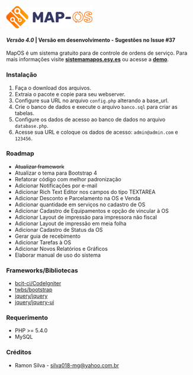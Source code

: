 ![MapOS](https://raw.githubusercontent.com/RamonSilva20/mapos/master/assets/img/logo.png)

#### _Versão 4.0_ | Versão em desenvolvimento - Sugestões no Issue #37

MapOS é um sistema gratuito para de controle de ordens de serviço. 
Para mais informações visite __[sistemamapos.esy.es](https://www.sistemamapos.esy.es)__ 
ou acesse a __[demo](https://www.sistemamapos.esy.es/mapos)__.  

### Instalação

1. Faça o download dos arquivos.
2. Extraia o pacote e copie para seu webserver.
3. Configure sua URL no arquivo `config.php` alterando a base_url. 
4. Crie o banco de dados e execute o arquivo `banco.sql` para criar as tabelas.
5. Configure os dados de acesso ao banco de dados no arquivo `database.php`.
6. Acesse sua URL e coloque os dados de acesso: `admin@admin.com` e `123456`.

### Roadmap
 - ~~Atualizar framework~~ 
 - Atualizar o tema para Bootstrap 4
 - Refatorar código com melhor padronização
 - Adicionar Notificações por e-mail 
 - Adicionar Rich Text Editor nos campos do tipo TEXTAREA
 - Adicionar Desconto e Parcelamento na OS e Venda
 - Adicionar quantidade em serviços no cadastro de OS
 - Adicionar Cadastro de Equipamentos e opção de vincular à OS
 - Adicionar Layout de impressão para impressora não fiscal
 - Adicionar Layout de impressão em meia folha
 - Adicionar Cadastro de Status da OS
 - Gerar guia de recebimento
 - Adicionar Tarefas à OS
 - Adicionar Novos Relatórios e Gráficos
 - Elaborar manual de uso do sistema

### Frameworks/Bibliotecas
* [bcit-ci/CodeIgniter](https://github.com/bcit-ci/CodeIgniter)
* [twbs/bootstrap](https://github.com/twbs/bootstrap) 
* [jquery/jquery](https://github.com/jquery/jquery) 
* [jquery/jquery-ui](https://github.com/jquery/jquery-ui) 

### Requerimento
* PHP >= 5.4.0
* MySQL

### Créditos
* Ramon Silva - silva018-mg@yahoo.com.br
